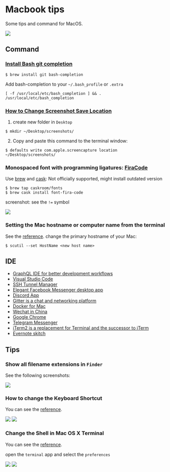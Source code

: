 # Macbook tips

Some tips and command for MacOS.

<img src="./images/macos.png">

## Command

### [Install Bash git completion](https://github.com/bobthecow/git-flow-completion/wiki/Install-Bash-git-completion)

```
$ brew install git bash-completion
```

Add bash-completion to your `~/.bash_profile` or `.extra`

```
[ -f /usr/local/etc/bash_completion ] && . /usr/local/etc/bash_completion
```

### [How to Change Screenshot Save Location](https://discussions.apple.com/docs/DOC-9081)

1. create new folder in `Desktop`

```
$ mkdir ~/Desktop/screenshots/
```

2. Copy and paste this command to the terminal window:

```
$ defaults write com.apple.screencapture location ~/Desktop/screenshots/
```

### Monospaced font with programming ligatures: [FiraCode](https://github.com/tonsky/FiraCode)

Use [brew](http://brew.sh/) and [cask](https://caskroom.github.io/): Not officially supported, might install outdated version

```
$ brew tap caskroom/fonts
$ brew cask install font-fira-code
```

screenshot: see the `!=` symbol

<img src="./images/firacode.png">

### Setting the Mac hostname or computer name from the terminal

See the [reference](https://knowledge.autodesk.com/support/smoke/learn-explore/caas/sfdcarticles/sfdcarticles/Setting-the-Mac-hostname-or-computer-name-from-the-terminal.html). change the primary hostname of your Mac:

```
$ scutil --set HostName <new host name>
```

## IDE

- [GraphQL IDE for better development workflows](https://github.com/prisma/graphql-playground)
- [Visual Studio Code](https://code.visualstudio.com)
- [SSH Tunnel Manager](https://www.tynsoe.org/v2/stm/)
- [Elegant Facebook Messenger desktop app](https://github.com/sindresorhus/caprine)
- [Discord App](https://discordapp.com/)
- [Gitter is a chat and networking platform](https://gitter.im/)
- [Docker for Mac](https://docs.docker.com/docker-for-mac/install/)
- [Wechat in China](https://www.wechat.com/en/)
- [Google Chrome](https://www.google.com/chrome/)
- [Telegram Messenger](https://telegram.org/)
- [iTerm2 is a replacement for Terminal and the successor to iTerm](https://www.iterm2.com/downloads.html)
- [Evernote skitch](https://evernote.com/intl/en/products/skitch)

## Tips

### Show all filename extensions in `Finder`

See the following screenshots:

<img src="./images/finder.png">

### How to change the Keyboard Shortcut

You can see the [reference](https://www.wikihow.com/Change-the-Keyboard-Shortcut-for-a-Mac-Screenshot).

<img src="images/shortcut_001.png">

<img src="images/shortcut_002.png">

### Change the Shell in Mac OS X Terminal

You can see the [reference](http://osxdaily.com/2012/03/21/change-shell-mac-os-x/).

open the `terminal` app and select the `preferences`

<img src="./images/terminal_001.png">

<img src="./images/terminal_002.png">
